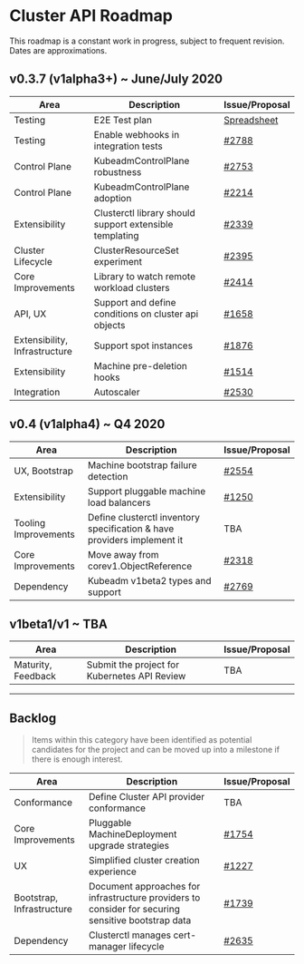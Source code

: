 # Cluster API Roadmap

This roadmap is a constant work in progress, subject to frequent revision. Dates are approximations.


## v0.3.7 (v1alpha3+) ~ June/July 2020

|Area|Description|Issue/Proposal|
|--|--|--|
|Testing|E2E Test plan|[Spreadsheet](https://docs.google.com/spreadsheets/d/1uB3DyacOLctRjbI6ov7mVoRb6PnM4ktTABxBygt5sKI/edit#gid=0)
|Testing|Enable webhooks in integration tests|[#2788](https://github.com/kubernetes-sigs/cluster-api/issues/2788)|
|Control Plane|KubeadmControlPlane robustness|[#2753](https://github.com/kubernetes-sigs/cluster-api/issues/2753)|
|Control Plane|KubeadmControlPlane adoption|[#2214](https://github.com/kubernetes-sigs/cluster-api/issues/2214)|
|Extensibility|Clusterctl library should support extensible templating|[#2339](https://github.com/kubernetes-sigs/cluster-api/issues/2339)|
|Cluster Lifecycle|ClusterResourceSet experiment|[#2395](https://github.com/kubernetes-sigs/cluster-api/issues/2395)|
|Core Improvements|Library to watch remote workload clusters|[#2414](https://github.com/kubernetes-sigs/cluster-api/issues/2414)|
|API, UX|Support and define conditions on cluster api objects|[#1658](https://github.com/kubernetes-sigs/cluster-api/issues/1658)|
|Extensibility, Infrastructure|Support spot instances|[#1876](https://github.com/kubernetes-sigs/cluster-api/issues/1876)|
|Extensibility|Machine pre-deletion hooks|[#1514](https://github.com/kubernetes-sigs/cluster-api/issues/1514)|
|Integration|Autoscaler|[#2530](https://github.com/kubernetes-sigs/cluster-api/issues/2530)|

## v0.4 (v1alpha4) ~ Q4 2020

|Area|Description|Issue/Proposal|
|--|--|--|
|UX, Bootstrap|Machine bootstrap failure detection|[#2554](https://github.com/kubernetes-sigs/cluster-api/issues/2554)|
|Extensibility|Support pluggable machine load balancers|[#1250](https://github.com/kubernetes-sigs/cluster-api/issues/1250)|
|Tooling Improvements| Define clusterctl inventory specification & have providers implement it|TBA|
|Core Improvements|Move away from corev1.ObjectReference|[#2318](https://github.com/kubernetes-sigs/cluster-api/issues/2318)|
|Dependency|Kubeadm v1beta2 types and support|[#2769](https://github.com/kubernetes-sigs/cluster-api/issues/2769)|


## v1beta1/v1 ~ TBA

|Area|Description|Issue/Proposal|
|--|--|--|
|Maturity, Feedback|Submit the project for Kubernetes API Review|TBA|

---

## Backlog

> Items within this category have been identified as potential candidates for the project
> and can be moved up into a milestone if there is enough interest.

|Area|Description|Issue/Proposal|
|--|--|--|
|Conformance| Define Cluster API provider conformance|TBA|
|Core Improvements|Pluggable MachineDeployment upgrade strategies|[#1754](https://github.com/kubernetes-sigs/cluster-api/issues/1754)|
|UX|Simplified cluster creation experience|[#1227](https://github.com/kubernetes-sigs/cluster-api/issues/1227)|
|Bootstrap, Infrastructure|Document approaches for infrastructure providers to consider for securing sensitive bootstrap data|[#1739](https://github.com/kubernetes-sigs/cluster-api/issues/1739)|
|Dependency|Clusterctl manages cert-manager lifecycle|[#2635](https://github.com/kubernetes-sigs/cluster-api/issues/2635)|
